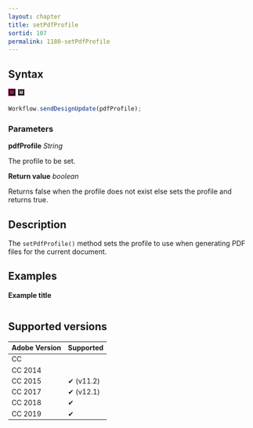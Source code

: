 ```yaml
---
layout: chapter
title: setPdfProfile
sortid: 107
permalink: 1180-setPdfProfile
---
```

## Syntax

![](../../images/indesign.png "InDesign") ![](../../images/indesignserver.png "InDesign Server")
```javascript
Workflow.sendDesignUpdate(pdfProfile);
```

### Parameters

**pdfProfile** *String*

The profile to be set.

**Return value** *boolean*

Returns false when the profile does not exist else sets the profile and returns true.

## Description

The `setPdfProfile()` method sets the profile to use when generating PDF files for the current document.

## Examples

**Example title**

```javascript

```

## Supported versions

| Adobe Version | Supported |
|---------------|-----------|
| CC            |           |
| CC 2014       |           |
| CC 2015       | ✔ (v11.2) |
| CC 2017       | ✔ (v12.1) |
| CC 2018       | ✔         |
| CC 2019       | ✔         |